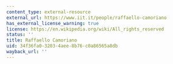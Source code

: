 ```yaml
---
content_type: external-resource
external_url: https://www.iit.it/people/raffaello-camoriano
has_external_license_warning: true
license: https://en.wikipedia.org/wiki/All_rights_reserved
status: ''
title: Raffaello Camoriano
uid: 34f36fa0-3203-4aee-8b76-c0a86565a8db
wayback_url: ''
---
```

